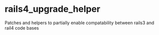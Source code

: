 # rails4_upgrade_helper
Patches and helpers to partially enable compatability between rails3 and rail4 code bases
